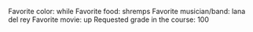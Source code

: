 Favorite color: while
Favorite food: shremps
Favorite musician/band: lana del rey
Favorite movie: up
Requested grade in the course: 100

